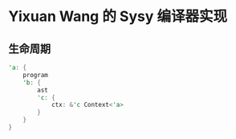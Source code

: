 # Yixuan Wang 的 Sysy 编译器实现

## 生命周期

```rust
'a: {
    program
    'b: {
        ast
        'c: {
            ctx: &'c Context<'a>
        }
    }
}
```
